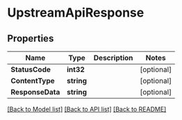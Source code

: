 # UpstreamApiResponse

## Properties

Name | Type | Description | Notes
------------ | ------------- | ------------- | -------------
**StatusCode** | **int32** |  | [optional] 
**ContentType** | **string** |  | [optional] 
**ResponseData** | **string** |  | [optional] 

[[Back to Model list]](../README.md#documentation-for-models) [[Back to API list]](../README.md#documentation-for-api-endpoints) [[Back to README]](../README.md)


